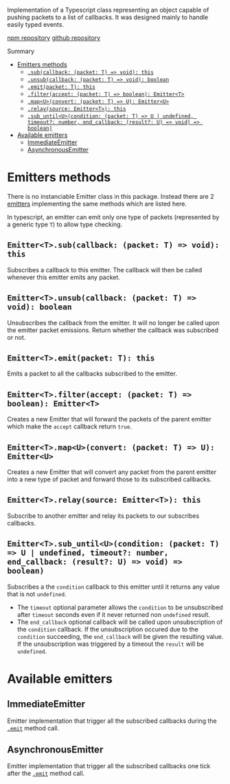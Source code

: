 Implementation of a Typescript class representing an object capable of pushing packets to a list of callbacks.
It was designed mainly to handle easily typed events.

[npm repository](https://www.npmjs.com/package/@stratus51/emitter)
[github repository](https://github.com/Stratus51/typescript_emitter)

Summary
- [Emitters methods](#EmitterMethods)
    - [`.sub(callback: (packet: T) => void): this`](#sub)
    - [`.unsub(callback: (packet: T) => void): boolean`](#unsub)
    - [`.emit(packet: T): this`](#emit)
    - [`.filter(accept: (packet: T) => boolean): Emitter<T>`](#filter)
    - [`.map<U>(convert: (packet: T) => U): Emitter<U>`](#map)
    - [`.relay(source: Emitter<T>): this`](#relay)
    - [`.sub_until<U>(condition: (packet: T) => U | undefined, timeout?: number, end_callback: (result?: U) => void) => boolean)`](#sub_until)
- [Available emitters](#Emitters)
    - [ImmediateEmitter](#ImmediateEmitter)
    - [AsynchronousEmitter](#AsynchronousEmitter)

<a name=EmitterMethods>Emitters methods</a>
===============================================================================
There is no instanciable Emitter class in this package. Instead there are 2
[emitters](#Emitters) implementing the same methods which are listed here.

In typescript, an emitter can emit only one type of packets (represented by a
generic type `T`) to allow type checking.

<a name=sub>`Emitter<T>.sub(callback: (packet: T) => void): this`</a>
-------------------------------------------------------------------------------
Subscribes a callback to this emitter. The callback will then be called
whenever this emitter emits any packet.

<a name=unsub>`Emitter<T>.unsub(callback: (packet: T) => void): boolean`</a>
-------------------------------------------------------------------------------
Unsubscribes the callback from the emitter. It will no longer be called upon
the emitter packet emissions.
Return whether the callback was subscribed or not.

<a name=emit>`Emitter<T>.emit(packet: T): this`</a>
-------------------------------------------------------------------------------
Emits a packet to all the callbacks subscribed to the emitter.

<a name=filter>`Emitter<T>.filter(accept: (packet: T) => boolean): Emitter<T>`</a>
-------------------------------------------------------------------------------
Creates a new Emitter that will forward the packets of the parent emitter which
make the `accept` callback return `true`.

<a name=map>`Emitter<T>.map<U>(convert: (packet: T) => U): Emitter<U>`</a>
-------------------------------------------------------------------------------
Creates a new Emitter that will convert any packet from the parent emitter into
a new type of packet and forward those to its subscribed callbacks.

<a name=relay>`Emitter<T>.relay(source: Emitter<T>): this`</a>
-------------------------------------------------------------------------------
Subscribe to another emitter and relay its packets to our subscribes callbacks.

<a name=sub_until>`Emitter<T>.sub_until<U>(condition: (packet: T) => U | undefined, timeout?: number, end_callback: (result?: U) => void) => boolean)`
-------------------------------------------------------------------------------
Subscribes a the `condition` callback to this emitter until it returns any
value that is not `undefined`.
- The `timeout` optional parameter allows the `condition` to be unsubscribed
after `timeout` seconds even if it never returned non `undefined` result.
- The `end_callback` optional callback will be called upon unsubscription of
the `condition` callback. If the unsubscription occured due to the `condition`
succeeding, the `end_callback` will be given the resulting value. If the
unsubscription was triggered by a timeout the `result` will be `undefined`.

<a name=Emitters>Available emitters</a>
===============================================================================
<a name=ImmediateEmitter>ImmediateEmitter</a>
-------------------------------------------------------------------------------
Emitter implementation that trigger all the subscribed callbacks during the
[`.emit`](#emit) method call.

<a name=AsynchronousEmitter>AsynchronousEmitter</a>
-------------------------------------------------------------------------------
Emitter implementation that trigger all the subscribed callbacks one tick after
the [`.emit`](#emit) method call.
